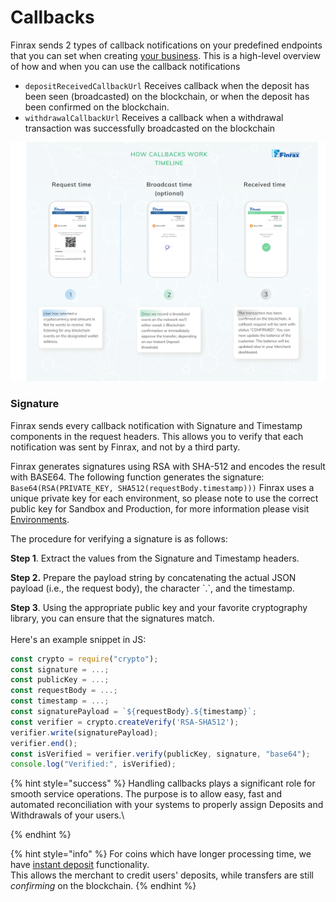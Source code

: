 # Callbacks



Finrax sends 2 types of callback notifications on your predefined endpoints that you can set when creating [your business](https://blog.finrax.com/guides/how-to-create-a-business). This is a high-level overview of how and when you can use the callback notifications

* `depositReceivedCallbackUrl` Receives callback when the deposit has been seen (broadcasted) on the blockchain, or when the deposit has been confirmed on the blockchain.
* `withdrawalCallbackUrl` Receives a callback when a withdrawal transaction was successfully broadcasted on the blockchain

![](<../../.gitbook/assets/Callbacks timeline.png>)

### Signature

Finrax sends every callback notification with Signature and Timestamp components in the request headers. This allows you to verify that each notification was sent by Finrax, and not by a third party.

Finrax generates signatures using RSA with SHA-512 and encodes the result with BASE64. The following function generates the signature: `Base64(RSA(PRIVATE_KEY, SHA512(requestBody.timestamp)))`
 Finrax uses a unique private key for each environment, so please note to use the correct public key for Sandbox and Production, for more information please visit [Environments](../../environments.md).

The procedure for verifying a signature is as follows:

**Step 1**. Extract the values from the Signature and Timestamp headers.

**Step 2.** Prepare the payload string by concatenating the actual JSON payload (i.e., the request body), the character \`.\`, and the timestamp.

**Step 3**. Using the appropriate public key and your favorite cryptography library, you can ensure that the signatures match.
\
\
Here's an example snippet in JS:

```javascript
const crypto = require("crypto");
const signature = ...;
const publicKey = ...;
const requestBody = ...;
const timestamp = ...;
const signaturePayload = `${requestBody}.${timestamp}`;
const verifier = crypto.createVerify('RSA-SHA512');
verifier.write(signaturePayload);
verifier.end();
const isVerified = verifier.verify(publicKey, signature, "base64");
console.log("Verified:", isVerified);
```



{% hint style="success" %}
Handling callbacks plays a significant role for smooth service operations. The purpose is to allow easy, fast and automated reconciliation with your systems to properly assign Deposits and Withdrawals of your users.\

{% endhint %}

{% hint style="info" %}
For coins which have longer processing time, we have [instant deposit](https://blog.finrax.com/guides/instant-deposits) functionality. \
This allows the merchant to credit users' deposits, while transfers are still _confirming_ on the blockchain. 
{% endhint %}
